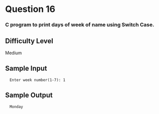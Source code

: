 # Question 16

### C program to print days of week of name using Switch Case.

## Difficulty Level

Medium

## Sample Input

      Enter week number(1-7): 1

## Sample Output

      Monday
